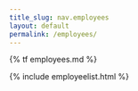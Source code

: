 ```yaml
---
title_slug: nav.employees
layout: default
permalink: /employees/
---
```

<head>
<meta charset="UTF-8">
<meta name="robots" content="none" />
</head>

{% tf employees.md %}

{% include employeelist.html %}
